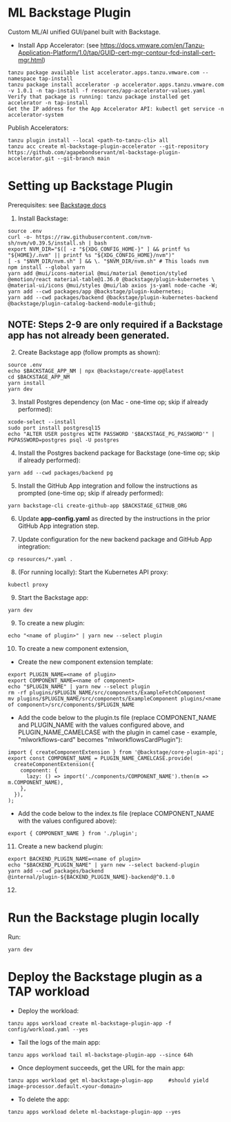 # ML Backstage Plugin
Custom ML/AI unified GUI/panel built with Backstage.

* Install App Accelerator: (see https://docs.vmware.com/en/Tanzu-Application-Platform/1.0/tap/GUID-cert-mgr-contour-fcd-install-cert-mgr.html)
```
tanzu package available list accelerator.apps.tanzu.vmware.com --namespace tap-install
tanzu package install accelerator -p accelerator.apps.tanzu.vmware.com -v 1.0.1 -n tap-install -f resources/app-accelerator-values.yaml
Verify that package is running: tanzu package installed get accelerator -n tap-install
Get the IP address for the App Accelerator API: kubectl get service -n accelerator-system
```

Publish Accelerators:
```
tanzu plugin install --local <path-to-tanzu-cli> all
tanzu acc create ml-backstage-plugin-accelerator --git-repository https://github.com/agapebondservant/ml-backstage-plugin-accelerator.git --git-branch main
```

# Setting up Backstage Plugin
Prerequisites: see <a href="https://backstage.io/docs/getting-started/#prerequisites" target="_blank">Backstage docs</a>

1. Install Backstage:
```
source .env
curl -o- https://raw.githubusercontent.com/nvm-sh/nvm/v0.39.5/install.sh | bash
export NVM_DIR="$([ -z "${XDG_CONFIG_HOME-}" ] && printf %s "${HOME}/.nvm" || printf %s "${XDG_CONFIG_HOME}/nvm")"
[ -s "$NVM_DIR/nvm.sh" ] && \. "$NVM_DIR/nvm.sh" # This loads nvm
npm install --global yarn
yarn add @mui/icons-material @mui/material @emotion/styled @emotion/react material-table@1.36.0 @backstage/plugin-kubernetes \
@material-ui/icons @mui/styles @mui/lab axios js-yaml node-cache -W;
yarn add --cwd packages/app @backstage/plugin-kubernetes;
yarn add --cwd packages/backend @backstage/plugin-kubernetes-backend @backstage/plugin-catalog-backend-module-github;
```

## NOTE: Steps 2-9 are only required if a Backstage app has not already been generated.
2. Create Backstage app (follow prompts as shown):
```
source .env
echo $BACKSTAGE_APP_NM | npx @backstage/create-app@latest
cd $BACKSTAGE_APP_NM
yarn install
yarn dev
```

3. Install Postgres dependency (on Mac - one-time op; skip if already performed):
```
xcode-select --install
sudo port install postgresql15
echo "ALTER USER postgres WITH PASSWORD '$BACKSTAGE_PG_PASSWORD'" | PGPASSWORD=postgres psql -U postgres
```

4. Install the Postgres backend package for Backstage (one-time op; skip if already performed):
```
yarn add --cwd packages/backend pg
```

5. Install the GitHub App integration and follow the instructions as prompted (one-time op; skip if already performed):
```
yarn backstage-cli create-github-app $BACKSTAGE_GITHUB_ORG
```

6. Update **app-config.yaml** as directed by the instructions in the prior GitHub App integration step. 

7. Update configuration for the new backend package and GitHub App integration:
```
cp resources/*.yaml .
```

8. (For running locally): Start the Kubernetes API proxy:
```
kubectl proxy
```

9. Start the Backstage app:
```
yarn dev
```

9. To create a new plugin:
```
echo "<name of plugin>" | yarn new --select plugin
```
10. To create a new component extension,

* Create the new component extension template:
```
export PLUGIN_NAME=<name of plugin>
export COMPONENT_NAME=<name of component>
echo "$PLUGIN_NAME" | yarn new --select plugin
rm -rf plugins/$PLUGIN_NAME/src/components/ExampleFetchComponent
mv plugins/$PLUGIN_NAME/src/components/ExampleComponent plugins/<name of component>/src/components/$PLUGIN_NAME
```

* Add the code below to the plugin.ts file (replace COMPONENT_NAME and PLUGIN_NAME with the values configured above,
and PLUGIN_NAME_CAMELCASE with the plugin in camel case - example, "mlworkflows-card" becomes "mlworkflowsCardPlugin"):
```
import { createComponentExtension } from '@backstage/core-plugin-api';
export const COMPONENT_NAME = PLUGIN_NAME_CAMELCASE.provide(
  createComponentExtension({
    component: {
      lazy: () => import('./components/COMPONENT_NAME').then(m => m.COMPONENT_NAME),
    },
  }),
);
```

* Add the code below to the index.ts file (replace COMPONENT_NAME with the values configured above):
```
export { COMPONENT_NAME } from './plugin';
```

11. Create a new backend plugin:
```
export BACKEND_PLUGIN_NAME=<name of plugin>
echo "$BACKEND_PLUGIN_NAME" | yarn new --select backend-plugin
yarn add --cwd packages/backend @internal/plugin-${BACKEND_PLUGIN_NAME}-backend@^0.1.0
```
12. 

# Run the Backstage plugin locally
Run:
```
yarn dev
```
# Deploy the Backstage plugin as a TAP workload

* Deploy the workload:
```
tanzu apps workload create ml-backstage-plugin-app -f config/workload.yaml --yes
```

* Tail the logs of the main app:
```
tanzu apps workload tail ml-backstage-plugin-app --since 64h
```

* Once deployment succeeds, get the URL for the main app:
```
tanzu apps workload get ml-backstage-plugin-app     #should yield image-processor.default.<your-domain>
```

* To delete the app:
```
tanzu apps workload delete ml-backstage-plugin-app --yes
```